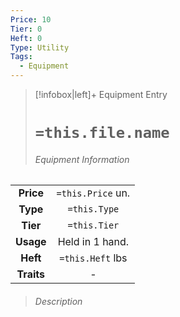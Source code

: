```yaml
---
Price: 10
Tier: 0
Heft: 0
Type: Utility
Tags:
  - Equipment
---
```

> [!infobox|left]+ Equipment Entry
> # `=this.file.name`
> ###### Equipment Information
|            |                   |
|:----------:|:-----------------:|
| **Price**  | `=this.Price` un. |
|  **Type**  |   `=this.Type`    |
|  **Tier**  |   `=this.Tier`    |
| **Usage**  |  Held in 1 hand.  |
|  **Heft**  | `=this.Heft` lbs  |
| **Traits** |         -         |
> ###### *Description*
> 
